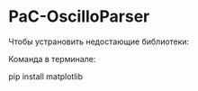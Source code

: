 # PaC-OscilloParser

Чтобы устрановить недостающие библиотеки:

Команда в терминале:

pip install matplotlib
